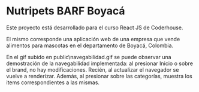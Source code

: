 # Nutripets BARF Boyacá

Este proyecto está desarrollado para el curso React JS de Coderhouse.

El mismo corresponde una aplicación web de una empresa que vende alimentos para mascotas en el departamento de Boyacá, Colombia.

En el gif subido en public\navegabilidad.gif se puede observar una demostración de la navegabilidad implementada: al presionar Inicio o sobre el brand, no hay modificaciones. Recién, al actualizar el navegador se vuelve a renderizar. Además, al presionar sobre las categorías, muestra los items correspondientes a las mismas.
